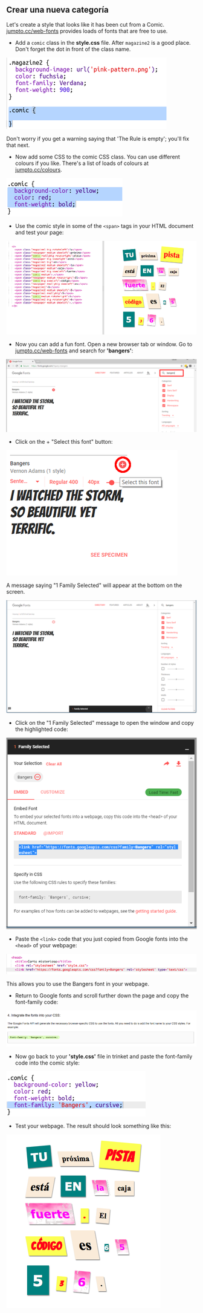 ## Crear una nueva categoría

Let's create a style that looks like it has been cut from a Comic. <a href="http://jumpto.cc/web-fonts" target="_blank">jumpto.cc/web-fonts</a> provides loads of fonts that are free to use.

+ Add a `comic` class in the **style.css** file. After `magazine2` is a good place. Don't forget the dot in front of the class name. 

![captura de pantalla](images/letter-comic1.png)

Don't worry if you get a warning saying that 'The Rule is empty'; you'll fix that next.

+ Now add some CSS to the comic CSS class. You can use different colours if you like. There's a list of loads of colours at <a href="http://jumpto.cc/colours" target="_blank">jumpto.cc/colours</a>.

![captura de pantalla](images/letter-comic2.png)

+ Use the comic style in some of the `<span>` tags in your HTML document and test your page:

![screenshot](images/letter-comic-output.png)

+ Now you can add a fun font. Open a new browser tab or window. Go to <a href="http://jumpto.cc/web-fonts" target="_blank">jumpto.cc/web-fonts</a> and search for **'bangers'**:

![captura de pantalla](images/letter-gfonts-1-annotated.png)

+ Click on the + "Select this font" button:

![captura de pantalla](images/letter-gfonts-2-annotated.png)

A message saying "1 Family Selected" will appear at the bottom on the screen.

![captura de pantalla](images/letter-gfonts-3.png)

+ Click on the "1 Family Selected" message to open the window and copy the highlighted code:

![screenshot](images/letter-gfonts-4.png)

+ Paste the `<link>` code that you just copied from Google fonts into the `<head>` of your webpage:

![captura de pantalla](images/letter-fonts-head.png)

This allows you to use the Bangers font in your webpage.

+ Return to Google fonts and scroll further down the page and copy the font-family code:

![captura de pantalla](images/letter-fonts-bangers.png)

+ Now go back to your **'style.css'** file in trinket and paste the font-family code into the comic style:

![captura de pantalla](images/letter-fonts-comic.png)

+ Test your webpage. The result should look something like this: 

![captura de pantalla](images/letter-fonts-output.png)